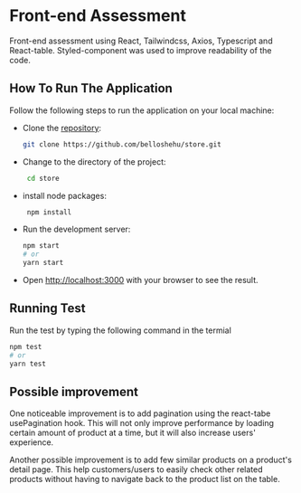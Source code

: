 # Front-end Assessment

Front-end assessment using React, Tailwindcss, Axios, Typescript and
React-table. Styled-component was used to improve readability of the code.

## How To Run The Application

Follow the following steps to run the application on your local machine:

- Clone the [repository](https://github.com/belloshehu/store):

  ```bash
  git clone https://github.com/belloshehu/store.git
  ```

- Change to the directory of the project:

  ```bash
   cd store
  ```

- install node packages:

  ```bash
   npm install
  ```

- Run the development server:

  ```bash
  npm start
  # or
  yarn start
  ```

- Open [http://localhost:3000](http://localhost:3000) with your browser to see
  the result.

## Running Test

Run the test by typing the following command in the termial

```bash
npm test
# or
yarn test
```

## Possible improvement

One noticeable improvement is to add pagination using the react-tabe
usePagination hook. This will not only improve performance by loading certain
amount of product at a time, but it will also increase users' experience.

Another possible improvement is to add few similar products on a product's
detail page. This help customers/users to easily check other related products
without having to navigate back to the product list on the table.
